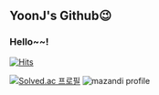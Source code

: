 ## YoonJ's Github😉
### Hello~~!

[![Hits](https://hits.seeyoufarm.com/api/count/incr/badge.svg?url=https%3A%2F%2Fgithub.com%2Fyoon0722&count_bg=%230F6FAE&title_bg=%2376BDE3&icon=&icon_color=%23E7E7E7&title=hits&edge_flat=false)](https://hits.seeyoufarm.com)

<!--[![YoonJ's GitHub stats](https://github-readme-stats.vercel.app/api?username=yoon0722&show_icons=true&theme=default&hide_rank=false)](https://github.com/anuraghazra/github-readme-stats)-->
<!--[![Top Langs](https://github-readme-stats.vercel.app/api/top-langs/?username=yoon0722&layout=compact)](https://github.com/delay-100/github-readme-stats)-->

[![Solved.ac 프로필](http://mazassumnida.wtf/api/v2/generate_badge?boj=emwjd997)](https://solved.ac/emwjd997)
![mazandi profile](http://mazandi.herokuapp.com/api?handle=emwjd997&theme=warm)

<!--
**yoon0722/yoon0722** is a ✨ _special_ ✨ repository because its `README.md` (this file) appears on your GitHub profile.

Here are some ideas to get you started:

- 🔭 I’m currently working on ...
- 🌱 I’m currently learning ...
- 👯 I’m looking to collaborate on ...
- 🤔 I’m looking for help with ...
- 💬 Ask me about ...
- 📫 How to reach me: ...
- 😄 Pronouns: ...
- ⚡ Fun fact: ...
-->
